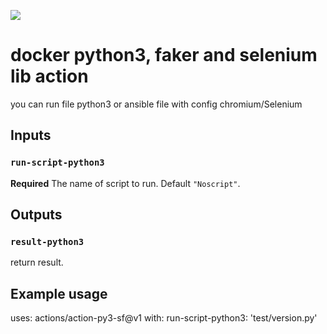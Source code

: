 ![](https://github.com/PapouMarc/action-py3-sf/actions/workflows/dockerimage.yml/badge.svg)


# docker python3, faker and selenium lib action

you can run file python3 or ansible file with config chromium/Selenium

## Inputs

### `run-script-python3`

**Required** The name of script to run. Default `"Noscript"`.

## Outputs

### `result-python3`

return result.

## Example usage

uses: actions/action-py3-sf@v1
with:
  run-script-python3: 'test/version.py'
